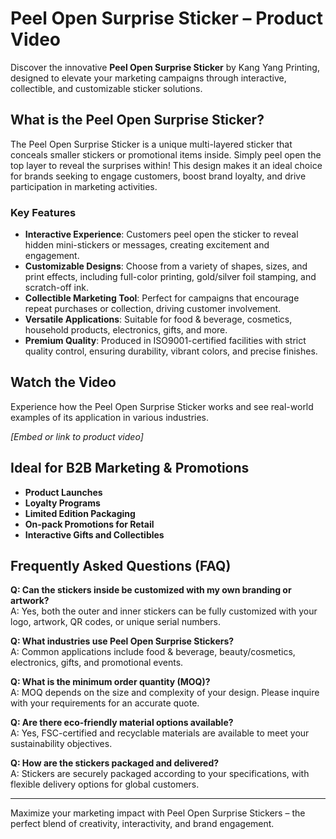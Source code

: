 # Peel Open Surprise Sticker – Product Video

Discover the innovative **Peel Open Surprise Sticker** by Kang Yang Printing, designed to elevate your marketing campaigns through interactive, collectible, and customizable sticker solutions.

## What is the Peel Open Surprise Sticker?

The Peel Open Surprise Sticker is a unique multi-layered sticker that conceals smaller stickers or promotional items inside. Simply peel open the top layer to reveal the surprises within! This design makes it an ideal choice for brands seeking to engage customers, boost brand loyalty, and drive participation in marketing activities.

### Key Features

- **Interactive Experience**: Customers peel open the sticker to reveal hidden mini-stickers or messages, creating excitement and engagement.
- **Customizable Designs**: Choose from a variety of shapes, sizes, and print effects, including full-color printing, gold/silver foil stamping, and scratch-off ink.
- **Collectible Marketing Tool**: Perfect for campaigns that encourage repeat purchases or collection, driving customer involvement.
- **Versatile Applications**: Suitable for food & beverage, cosmetics, household products, electronics, gifts, and more.
- **Premium Quality**: Produced in ISO9001-certified facilities with strict quality control, ensuring durability, vibrant colors, and precise finishes.

## Watch the Video

Experience how the Peel Open Surprise Sticker works and see real-world examples of its application in various industries.

*[Embed or link to product video]*

## Ideal for B2B Marketing & Promotions

- **Product Launches**
- **Loyalty Programs**
- **Limited Edition Packaging**
- **On-pack Promotions for Retail**
- **Interactive Gifts and Collectibles**

## Frequently Asked Questions (FAQ)

**Q: Can the stickers inside be customized with my own branding or artwork?**  
A: Yes, both the outer and inner stickers can be fully customized with your logo, artwork, QR codes, or unique serial numbers.

**Q: What industries use Peel Open Surprise Stickers?**  
A: Common applications include food & beverage, beauty/cosmetics, electronics, gifts, and promotional events.

**Q: What is the minimum order quantity (MOQ)?**  
A: MOQ depends on the size and complexity of your design. Please inquire with your requirements for an accurate quote.

**Q: Are there eco-friendly material options available?**  
A: Yes, FSC-certified and recyclable materials are available to meet your sustainability objectives.

**Q: How are the stickers packaged and delivered?**  
A: Stickers are securely packaged according to your specifications, with flexible delivery options for global customers.

---

Maximize your marketing impact with Peel Open Surprise Stickers – the perfect blend of creativity, interactivity, and brand engagement.